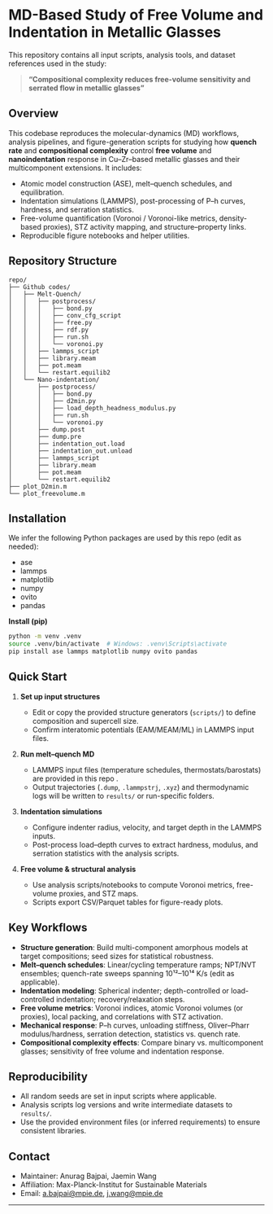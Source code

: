 # MD-Based Study of Free Volume and Indentation in Metallic Glasses

This repository contains all input scripts, analysis tools, and dataset references used in the study:

> **“Compositional complexity reduces free-volume sensitivity and serrated flow in metallic glasses”**

## Overview

This codebase reproduces the molecular-dynamics (MD) workflows, analysis pipelines, and figure-generation scripts for studying how **quench rate** and **compositional complexity** control **free volume** and **nanoindentation** response in Cu–Zr–based metallic glasses and their multicomponent extensions. It includes:
- Atomic model construction (ASE), melt–quench schedules, and equilibration.
- Indentation simulations (LAMMPS), post-processing of P–h curves, hardness, and serration statistics.
- Free-volume quantification (Voronoi / Voronoi-like metrics, density-based proxies), STZ activity mapping, and structure–property links.
- Reproducible figure notebooks and helper utilities.

## Repository Structure

```
repo/
├── Github codes/
│   ├── Melt-Quench/
│   │   ├── postprocess/
│   │   │   ├── bond.py
│   │   │   ├── conv_cfg_script
│   │   │   ├── free.py
│   │   │   ├── rdf.py
│   │   │   ├── run.sh
│   │   │   └── voronoi.py
│   │   ├── lammps_script
│   │   ├── library.meam
│   │   ├── pot.meam
│   │   └── restart.equilib2
│   └── Nano-indentation/
│       ├── postprocess/
│       │   ├── bond.py
│       │   ├── d2min.py
│       │   ├── load_depth_headness_modulus.py
│       │   ├── run.sh
│       │   └── voronoi.py
│       ├── dump.post
│       ├── dump.pre
│       ├── indentation_out.load
│       ├── indentation_out.unload
│       ├── lammps_script
│       ├── library.meam
│       ├── pot.meam
│       └── restart.equilib2
├── plot_D2min.m
└── plot_freevolume.m
```

## Installation

We infer the following Python packages are used by this repo (edit as needed):

- ase
- lammps
- matplotlib
- numpy
- ovito
- pandas

**Install (pip)**
```bash
python -m venv .venv
source .venv/bin/activate  # Windows: .venv\Scripts\activate
pip install ase lammps matplotlib numpy ovito pandas
```


## Quick Start

1. **Set up input structures**
   - Edit or copy the provided structure generators (`scripts/`) to define composition and supercell size.
   - Confirm interatomic potentials (EAM/MEAM/ML) in LAMMPS input files.

2. **Run melt–quench MD**
   - LAMMPS input files (temperature schedules, thermostats/barostats) are provided in this repo .
   - Output trajectories (`.dump`, `.lammpstrj`, `.xyz`) and thermodynamic logs will be written to `results/` or run-specific folders.

3. **Indentation simulations**
   - Configure indenter radius, velocity, and target depth in the LAMMPS inputs.
   - Post-process load–depth curves to extract hardness, modulus, and serration statistics with the analysis scripts.

4. **Free volume & structural analysis**
   - Use analysis scripts/notebooks to compute Voronoi metrics, free-volume proxies, and STZ maps.
   - Scripts export CSV/Parquet tables for figure-ready plots.

## Key Workflows

- **Structure generation**: Build multi-component amorphous models at target compositions; seed sizes for statistical robustness.
- **Melt–quench schedules**: Linear/cycling temperature ramps; NPT/NVT ensembles; quench-rate sweeps spanning 10¹²–10¹⁴ K/s (edit as applicable).
- **Indentation modeling**: Spherical indenter; depth-controlled or load-controlled indentation; recovery/relaxation steps.
- **Free volume metrics**: Voronoi indices, atomic Voronoi volumes (or proxies), local packing, and correlations with STZ activation.
- **Mechanical response**: P–h curves, unloading stiffness, Oliver–Pharr modulus/hardness, serration detection, statistics vs. quench rate.
- **Compositional complexity effects**: Compare binary vs. multicomponent glasses; sensitivity of free volume and indentation response.

## Reproducibility

- All random seeds are set in input scripts where applicable.
- Analysis scripts log versions and write intermediate datasets to `results/`.
- Use the provided environment files (or inferred requirements) to ensure consistent libraries.

## Contact

- Maintainer: Anurag Bajpai, Jaemin Wang
- Affiliation: Max-Planck-Institut for Sustainable Materials
- Email: a.bajpai@mpie.de, j.wang@mpie.de

---
